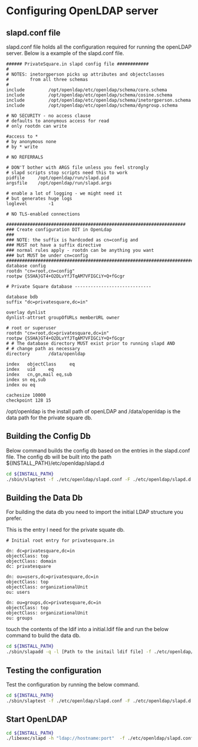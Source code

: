 # Configuring OpenLDAP server

## slapd.conf file

slapd.conf file holds all the configuration required for running the openLDAP server. Below is a example of the slapd.conf file.

```shell
###### PrivateSquare.in slapd config file ############
#
# NOTES: inetorgperson picks up attributes and objectclasses
#        from all three schemas
#
include         /opt/openldap/etc/openldap/schema/core.schema
include         /opt/openldap/etc/openldap/schema/cosine.schema
include         /opt/openldap/etc/openldap/schema/inetorgperson.schema
include         /opt/openldap/etc/openldap/schema/dyngroup.schema

# NO SECURITY - no access clause
# defaults to anonymous access for read
# only rootdn can write

#access to *
# by anonymous none
# by * write

# NO REFERRALS

# DON'T bother with ARGS file unless you feel strongly
# slapd scripts stop scripts need this to work
pidfile     /opt/openldap/run/slapd.pid
argsfile    /opt/openldap/run/slapd.args

# enable a lot of logging - we might need it
# but generates huge logs
loglevel        -1

# NO TLS-enabled connections

####################################################################
### Create configuration DIT in OpenLdap
###
### NOTE: the suffix is hardcoded as cn=config and
### MUST not have a suffix directive
### normal rules apply - rootdn can be anything you want
### but MUST be under cn=config
#######################################################################
database config
rootdn "cn=root,cn=config"
rootpw {SSHA}GT4+O2DLvYfJTqAM7VFIGCiY+Q+fGcgr

# Private Square database -----------------------------

database bdb
suffix "dc=privatesquare,dc=in"

overlay dynlist
dynlist-attrset groupOfURLs memberURL owner

# root or superuser
rootdn "cn=root,dc=privatesquare,dc=in"
rootpw {SSHA}GT4+O2DLvYfJTqAM7VFIGCiY+Q+fGcgr
# # The database directory MUST exist prior to running slapd AND
# # change path as necessary
directory       /data/openldap

index   objectClass     eq
index   uid     eq
index   cn,gn,mail eq,sub
index sn eq,sub
index ou eq

cachesize 10000
checkpoint 128 15
```

/opt/openldap is the install path of openLDAP and /data/openldap is the data path for the private square db.

## Building the Config Db

Below command builds the config db based on the entries in the slapd.conf file. The config db will be built into the path ${INSTALL_PATH}/etc/openldap/slapd.d

```bash
cd ${INSTALL_PATH}
./sbin/slaptest -f ./etc/openldap/slapd.conf -F ./etc/openldap/slapd.d -u
```

## Building the Data Db

For building the data db you need to import the initial LDAP structure you prefer.

This is the entry I need for the private squate db.

```ldif
# Initial root entry for privatesquare.in

dn: dc=privatesquare,dc=in
objectClass: top
objectClass: domain
dc: privatesquare

dn: ou=users,dc=privatesquare,dc=in
objectClass: top
objectClass: organizationalUnit
ou: users

dn: ou=groups,dc=privatesquare,dc=in
objectClass: top
objectClass: organizationalUnit
ou: groups
```

touch the contents of the ldif into a initial.ldif file and run the below command to build the data db.

```bash
cd ${INSTALL_PATH}
./sbin/slapadd -q -l [Path to the initail ldif file] -f ./etc/openldap/slapd.conf
```

## Testing the configuration

Test the configuration by running the below command.

```bash
cd ${INSTALL_PATH}
./sbin/slaptest -f ./etc/openldap/slapd.conf -F ./etc/openldap/slapd.d
```

## Start OpenLDAP

```bash
cd ${INSTALL_PATH}
./libexec/slapd -h "ldap://hostname:port"  -f ./etc/openldap/slapd.conf
```